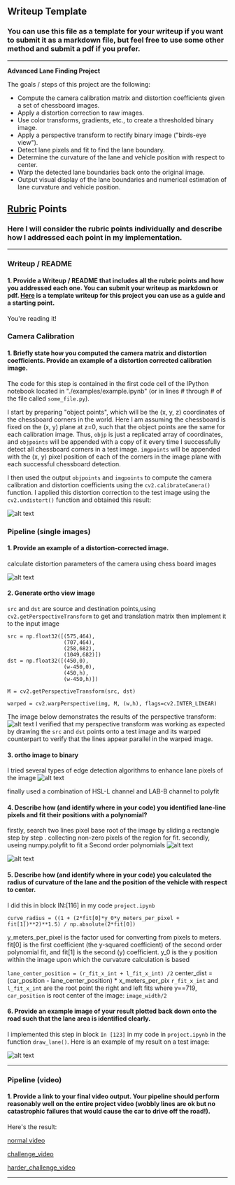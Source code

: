 ## Writeup Template

### You can use this file as a template for your writeup if you want to submit it as a markdown file, but feel free to use some other method and submit a pdf if you prefer.

---

**Advanced Lane Finding Project**

The goals / steps of this project are the following:

* Compute the camera calibration matrix and distortion coefficients given a set of chessboard images.
* Apply a distortion correction to raw images.
* Use color transforms, gradients, etc., to create a thresholded binary image.
* Apply a perspective transform to rectify binary image ("birds-eye view").
* Detect lane pixels and fit to find the lane boundary.
* Determine the curvature of the lane and vehicle position with respect to center.
* Warp the detected lane boundaries back onto the original image.
* Output visual display of the lane boundaries and numerical estimation of lane curvature and vehicle position.

[//]: # (Image References)

[image1]: ./examples/undistort_output.png "Undistorted"
[image2]: ./examples/undistort.png "Road Transformed"
[image3]: ./examples/ortho.png "Binary Example"
[image4]: ./examples/binary.png "Warp Example"
[image5]: ./examples/polyfit.png "Fit Visual"
[image6]: ./examples/fine.png "Output"
[image7]: ./examples/rectange.png "Output"
[video1]: ./project_video.mp4 "Video"

## [Rubric](https://review.udacity.com/#!/rubrics/571/view) Points

### Here I will consider the rubric points individually and describe how I addressed each point in my implementation.  

---

### Writeup / README

#### 1. Provide a Writeup / README that includes all the rubric points and how you addressed each one.  You can submit your writeup as markdown or pdf.  [Here](https://github.com/udacity/CarND-Advanced-Lane-Lines/blob/master/writeup_template.md) is a template writeup for this project you can use as a guide and a starting point.  

You're reading it!

### Camera Calibration

#### 1. Briefly state how you computed the camera matrix and distortion coefficients. Provide an example of a distortion corrected calibration image.

The code for this step is contained in the first code cell of the IPython notebook located in "./examples/example.ipynb" (or in lines # through # of the file called `some_file.py`).  

I start by preparing "object points", which will be the (x, y, z) coordinates of the chessboard corners in the world. Here I am assuming the chessboard is fixed on the (x, y) plane at z=0, such that the object points are the same for each calibration image.  Thus, `objp` is just a replicated array of coordinates, and `objpoints` will be appended with a copy of it every time I successfully detect all chessboard corners in a test image.  `imgpoints` will be appended with the (x, y) pixel position of each of the corners in the image plane with each successful chessboard detection.  

I then used the output `objpoints` and `imgpoints` to compute the camera calibration and distortion coefficients using the `cv2.calibrateCamera()` function.  I applied this distortion correction to the test image using the `cv2.undistort()` function and obtained this result: 

![alt text][image1]

### Pipeline (single images)

#### 1. Provide an example of a distortion-corrected image.

calculate distortion parameters of the camera using chess board images



![alt text][image2]

#### 2. Generate ortho view image

`src` and `dst` are source and destination points,using `cv2.getPerspectiveTransform` to get and translation matrix then 
implement it to the input image
```
src = np.float32([(575,464),
                  (707,464), 
                  (258,682), 
                  (1049,682)])
dst = np.float32([(450,0),
                  (w-450,0),
                  (450,h),
                  (w-450,h)])
                  
M = cv2.getPerspectiveTransform(src, dst)

warped = cv2.warpPerspective(img, M, (w,h), flags=cv2.INTER_LINEAR)
```

The image below demonstrates the results of the perspective transform:
![alt text][image3]
I verified that my perspective transform was working as expected by drawing the `src` and `dst` points onto a test image and its warped counterpart to verify that the lines appear parallel in the warped image.
#### 3. ortho image to binary

I tried several types of edge detection algorithms to enhance lane pixels of the image
![alt text][image4]

finally used a combination of HSL-L channel and LAB-B channel to polyfit
#### 4. Describe how (and identify where in your code) you identified lane-line pixels and fit their positions with a polynomial?

firstly, search two lines pixel base root of the image by sliding a rectangle step by step . collecting non-zero pixels of the region for fit.
secondly, useing numpy.polyfit to fit a Second order polynomials
![alt text][image7]


![alt text][image5]

#### 5. Describe how (and identify where in your code) you calculated the radius of curvature of the lane and the position of the vehicle with respect to center.

I did this in block IN:[116]  in my code `project.ipynb`

`curve_radius = ((1 + (2*fit[0]*y_0*y_meters_per_pixel + fit[1])**2)**1.5) / np.absolute(2*fit[0])`


y_meters_per_pixel is the factor used for converting from pixels to meters.
fit[0] is the first coefficient (the y-squared coefficient) of the second order polynomial fit, and fit[1] is the second (y) coefficient. y_0 is the y position within the image upon which the curvature calculation is based

`lane_center_position = (r_fit_x_int + l_fit_x_int) /2`
center_dist = (car_position - lane_center_position) * x_meters_per_pix
`r_fit_x_int` and `l_fit_x_int` are the root point the right and left fits where y==719, `car_position` is root center of the image: `image_width/2`

#### 6. Provide an example image of your result plotted back down onto the road such that the lane area is identified clearly.

I implemented this step in block `In [123]` in my code in `project.ipynb` in the function `draw_lane()`.  Here is an example of my result on a test image:

![alt text][image6]

---

### Pipeline (video)

#### 1. Provide a link to your final video output.  Your pipeline should perform reasonably well on the entire project video (wobbly lines are ok but no catastrophic failures that would cause the car to drive off the road!).

Here's the result:

[normal video](./project_video_output.mp4)

[challenge_video](./challenge_video_output.mp4)

[harder_challenge_video](./harder_challenge_video_output.mp4)


---
